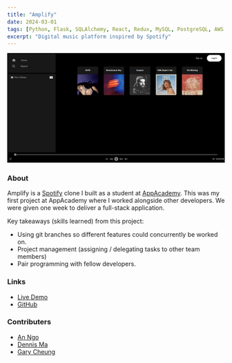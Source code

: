 ```yaml
---
title: "Amplify"
date: 2024-03-01
tags: [Python, Flask, SQLAlchemy, React, Redux, MySQL, PostgreSQL, AWS S3]
excerpt: "Digital music platform inspired by Spotify"
---
```


![Amplify](/assets/images/amplify.png)

### About
Amplify is a [Spotify](https://open.spotify.com/) clone I built as a student at [AppAcademy](https://www.appacademy.io/). This was my first project at AppAcademy where I worked alongside other developers. We were given one week to deliver a full-stack application.

Key takeaways (skills learned) from this project:
* Using git branches so different features could concurrently be worked on.
* Project management (assigning / delegating tasks to other team members)
* Pair programming with fellow developers.

### Links
* [Live Demo](https://amplify-group.onrender.com/)
* [GitHub](https://github.com/an-ngo-1427/Amplify)

### Contributers
* [An Ngo](https://github.com/byeolrin)
* [Dennis Ma](https://github.com/byeolrin)
* [Gary Cheung](https://github.com/byeolrin)
